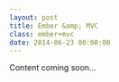 ```yaml
---
layout: post
title: Ember &amp; MVC
class: ember+mvc
date: 2014-06-23 00:00:00
---
```


Content coming soon&hellip;
